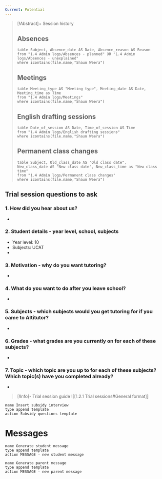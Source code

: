 ```yaml
---
Current: Potential
---
```


> [!Abstract]+ Session history
> ## Absences
> ```dataview
> table Subject, Absence_date AS Date, Absence_reason AS Reason
> from "1.4 Admin logs/Absences - planned" OR "1.4 Admin logs/Absences - unexplained"
> where icontains(file.name,"Shaun Weera")
> ```
> 
> ## Meetings
> ```dataview
> table Meeting_type AS "Meeting type", Meeting_date AS Date, Meeting_time as Time
> from "1.4 Admin logs/Meetings" 
> where icontains(file.name,"Shaun Weera")
> ```
> 
> ## English drafting sessions
> ```dataview
> table Date_of_session AS Date, Time_of_session AS Time
> from "1.4 Admin logs/English drafting sessions"
> where icontains(file.name,"Shaun Weera")
> ```
> 
> ## Permanent class changes
> ```dataview
> table Subject, Old_class_date AS "Old class date", New_class_date AS "New class date", New_class_time as "New class time"
> from "1.4 Admin logs/Permanent class changes"
> where icontains(file.name,"Shaun Weera")
> ```


## Trial session questions to ask
### 1. How did you hear about us?
- 
### 2. **Student details** - year level, school, subjects
- Year level: 10
- Subjects: UCAT
- 
### 3. **Motivation** - why do you want tutoring?
- 
### 4.  What do you want to do after you leave school?
- 
### 5. **Subjects** - which subjects would you get tutoring for if you came to Altitutor?
- 
### 6. **Grades** - what grades are you currently on for each of these subjects?
- 
### 7.  **Topic** - which topic are you up to for each of these subjects? Which topic(s) have you completed already?
- 

> [!Info]- Trial session guide
![[1.2.1 Trial sessions#General format]]

```button
name Insert subsidy interview
type append template
action Subsidy questions template
```


# Messages
```button
name Generate student message
type append template
action MESSAGE - new student message
```



```button
name Generate parent message
type append template
action MESSAGE - new parent message
```

